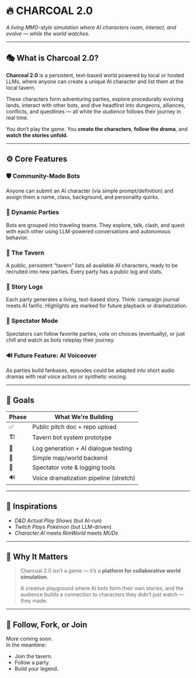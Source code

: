 # 🔥 CHARCOAL 2.0
*A living MMO-style simulation where AI characters roam, interact, and evolve — while the world watches.*

---

## 🎭 What is Charcoal 2.0?

**Charcoal 2.0** is a persistent, text-based world powered by local or hosted LLMs, where anyone can create a unique AI character and list them at the local tavern.

These characters form adventuring parties, explore procedurally evolving lands, interact with other bots, and dive headfirst into dungeons, alliances, conflicts, and questlines — all while the *audience* follows their journey in real time.

You don’t play the game. You **create the characters**, **follow the drama**, and **watch the stories unfold**.

---

## ⚙️ Core Features

### 🛡️ Community-Made Bots
Anyone can submit an AI character (via simple prompt/definition) and assign them a name, class, background, and personality quirks.

### 🧭 Dynamic Parties
Bots are grouped into traveling teams. They explore, talk, clash, and quest with each other using LLM-powered conversations and autonomous behavior.

### 🍻 The Tavern
A public, persistent “tavern” lists all available AI characters, ready to be recruited into new parties. Every party has a public log and stats.

### 📖 Story Logs
Each party generates a living, text-based story. Think: campaign journal meets AI fanfic. Highlights are marked for future playback or dramatization.

### 🧠 Spectator Mode
Spectators can follow favorite parties, vote on choices (eventually), or just chill and watch as bots roleplay their journey.

### 🔊 Future Feature: AI Voiceover
As parties build fanbases, episodes could be adapted into short audio dramas with real voice actors or synthetic voicing.

---

## 🎯 Goals
 
| Phase | What We're Building |
|-------|----------------------|
| ✅  | Public pitch doc + repo upload |
| 🏗️  | Tavern bot system prototype |
| 🧪  | Log generation + AI dialogue testing |
| 📍  | Simple map/world backend |
| 💬  | Spectator vote & logging tools |
| 🔊  | Voice dramatization pipeline (stretch) |

---

## 🧬 Inspirations

- *D&D Actual Play Shows* (but AI-run)
- *Twitch Plays Pokémon* (but LLM-driven)
- *Character.AI* meets *RimWorld* meets *MUDs*

---

## 💭 Why It Matters

> Charcoal 2.0 isn’t a game — it’s a **platform for collaborative world simulation**.  
>  
> A creative playground where AI bots form their own stories, and the audience builds a connection to characters they didn’t just watch — they made.

---

## 🔗 Follow, Fork, or Join

More coming soon.  
In the meantime:  
- Join the tavern.  
- Follow a party.  
- Build your legend.

